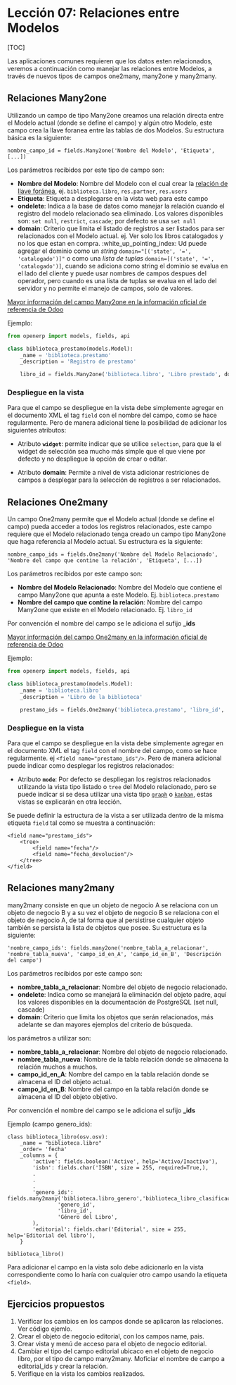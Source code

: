 Lección 07: Relaciones entre Modelos
====================================

[TOC]

Las aplicaciones comunes requieren que los datos esten relacionados, veremos a continuación como manejar las relaciones entre Modelos, a través de nuevos tipos de campos one2many, many2one y many2many.

Relaciones Many2one
-------------------

Utilizando un campo de tipo Many2one creamos una relación directa entre el Modelo actual (donde se define el campo) y algún otro Modelo, este campo crea la llave foranea entre las tablas de dos Modelos. Su estructura básica es la siguiente:

	nombre_campo_id = fields.Many2one('Nombre del Modelo', 'Etiqueta', [...])

Los parámetros recibidos por este tipo de campo son:

- **Nombre del Modelo**: Nombre del Modelo con el cual crear la [relación de llave foránea](http://www.postgresql.org/docs/9.4/static/tutorial-fk.html), ej. `biblioteca.libro`, `res.partner`, `res.users`
- **Etiqueta**: Etiqueta a desplegarse en la vista web para este campo
- **ondelete**: Indica a la base de datos como manejar la relación cuando el registro del modelo relacionado sea eliminado. Los valores disponibles son: `set null`, `restrict`, `cascade`; por defecto se usa `set null`
- **domain**: Criterio que limita el listado de registros a ser listados para ser relacionados con el Modelo actual. ej. Ver solo los libros catalogados y no los que estan en compra. :white_up_pointing_index: Ud puede agregar el dominio como un *string* `domain="[('state', '=', 'catalogado')]"` o como una *lista de tuplas* `domain=[('state', '=', 'catalogado')]`, cuando se adiciona como string el dominio se evalua en el lado del cliente y puede usar nombres de campos despues del operador, pero cuando es una lista de tuplas se evalua en el lado del servidor y no permite el manejo de campos, solo de valores.

[Mayor información del campo Many2one en la información oficial de referencia de Odoo](https://www.odoo.com/documentation/8.0/reference/orm.html#openerp.fields.Many2one)

Ejemplo:

```python
from openerp import models, fields, api

class biblioteca_prestamo(models.Model):
    _name = 'biblioteca.prestamo'
    _description = 'Registro de prestamo'

    libro_id = fields.Many2one('biblioteca.libro', 'Libro prestado', domain=[('state', '=', 'catalogado')])
```

### Despliegue en la vista

Para que el campo se despliegue en la vista debe simplemente agregar en el documento XML el tag `field` con el nombre del campo, como se hace regularmente. Pero de manera adicional tiene la posibilidad de adicionar los siguientes atributos:

- Atributo **`widget`**: permite indicar que se utilice `selection`, para que la el widget de selección sea mucho más simple que el que viene por defecto y no despliegue la opción de crear o editar.

- Atributo **domain**: Permite a nivel de vista adicionar restriciones de campos a desplegar para la selección de registros a ser relacionados.

Relaciones One2many
-------------------

Un campo One2many permite que el Modelo actual (donde se define el campo) pueda acceder a todos los registros relacionados, este campo requiere que el Modelo relacionado tenga creado un campo tipo Many2one que haga referencia al Modelo actual. Su estructura es la siguiente:

	nombre_campo_ids = fields.One2many('Nombre del Modelo Relacionado', 'Nombre del campo que contine la relación', 'Etiqueta', [...])

Los parámetros recibidos por este campo son:

* **Nombre del Modelo Relacionado**: Nombre del Modelo que contiene el campo Many2one que apunta a este Modelo. Ej. `biblioteca.prestamo`
* **Nombre del campo que contine la relación**: Nombre del campo Many2one que existe en el Modelo relacionado. Ej. `libro_id`

Por convención el nombre del campo se le adiciona el sufijo **_ids**

[Mayor información del campo One2many en la información oficial de referencia de Odoo](https://www.odoo.com/documentation/8.0/reference/orm.html#openerp.fields.One2many)

Ejemplo:

```python
from openerp import models, fields, api

class biblioteca_prestamo(models.Model):
    _name = 'biblioteca.libro'
    _description = 'Libro de la biblioteca'

    prestamo_ids = fields.One2many('biblioteca.prestamo', 'libro_id', 'Prestamos realizados')
```

### Despliegue en la vista

Para que el campo se despliegue en la vista debe simplemente agregar en el documento XML el tag `field` con el nombre del campo, como se hace regularmente. ej `<field name="prestamo_ids"/>`. Pero de manera adicional puede indicar como desplegar los registros relacionados:

- Atributo **`mode`**: Por defecto se despliegan los registros relacionados utilizando la vista tipo listado o `tree` del Modelo relacionado, pero se puede indicar si se desa utilizar una vista tipo [`graph`](https://www.odoo.com/documentation/8.0/reference/views.html#graphs) o [`kanban`](https://www.odoo.com/documentation/8.0/reference/views.html#kanban), estas vistas se explicarán en otra lección.

Se puede definir la estructura de la vista a ser utilizada dentro de la misma etiqueta `field` tal como se muestra a continuación:

    <field name="prestamo_ids">
        <tree>
            <field name="fecha"/>
            <field name="fecha_devolucion"/>
        </tree>
    </field>

Relaciones many2many
--------------------

many2many consiste en que un objeto de negocio A se relaciona con un objeto de negocio B y a su vez el objeto de negocio B se relaciona con el objeto de negocio A, de tal forma que al persistirse cualquier objeto también se persista la lista de objetos que posee. Su estructura es la siguiente:

	'nombre_campo_ids': fields.many2one('nombre_tabla_a_relacionar', 'nombre_tabla_nueva', 'campo_id_en_A', 'campo_id_en_B', 'Descripción del campo')

Los parámetros recibidos por este campo son:

* **nombre_tabla_a_relacionar**: Nombre del objeto de negocio relacionado.
* **ondelete**: Indica como se manejará la eliminación del objeto padre, aquí los valores disponibles en la documentación de PostgreSQL (set null, cascade)
* **domain**: Criterio que limita los objetos que serán relacionados, más adelante se dan mayores ejemplos del criterio de búsqueda.

los parámetros a utilizar son:

* **nombre_tabla_a_relacionar**: Nombre del objeto de negocio relacionado.
* **nombre_tabla_nueva**: Nombre de la tabla relación donde se almacena la relación muchos a muchos.
* **campo_id_en_A**: Nombre del campo en la tabla relación donde se almacena el ID del objeto actual.
* **campo_id_en_B**: Nombre del campo en la tabla relación donde se almacena el ID del objeto objetivo.

Por convención el nombre del campo se le adiciona el sufijo **_ids**

Ejemplo (campo genero_ids):

	class biblioteca_libro(osv.osv):
		_name = "biblioteca.libro"
		_order= 'fecha'
		_columns = {
			'active': fields.boolean('Active', help='Activo/Inactivo'),
			'isbn': fields.char('ISBN', size = 255, required=True,),
			.
			.
			.
			'genero_ids': fields.many2many('biblioteca.libro_genero','biblioteca_libro_clasificaciones',
					'genero_id',
					'libro_id',
					'Género del Libro',
			),
			'editorial': fields.char('Editorial', size = 255, help='Editorial del libro'),
		}

	biblioteca_libro()

Para adicionar el campo en la vista solo debe adicionarlo en la vista correspondiente como lo haría con cualquier otro campo usando la etiqueta `<field>`.


Ejercicios propuestos
---------------------

1. Verificar los cambios en los campos donde se aplicaron las relaciones. Ver código ejemlo.
1. Crear el objeto de negocio editorial, con los campos name, pais.
1. Crear vista y menú de acceso para el objeto de negocio editorial.
1. Cambiar el tipo del campo editorial ubicaco en el objeto de negocio libro, por el tipo de campo many2many. Moficiar el nombre de campo a editorial_ids y crear la relación.
1. Verifique en la vista los cambios realizados.
